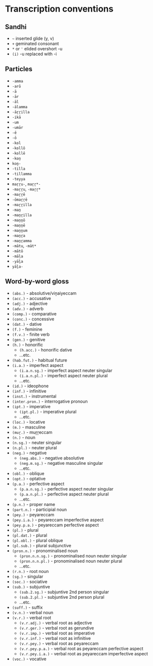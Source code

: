 # Transcription conventions

## Sandhi

- `~` inserted glide (y, v)
- `+` geminated consonant
- `*` or `'` elided overshort -u
- `(i)` -u replaced with -i

## Particles

- `-amma`
- `-arō`
- `-ā`
- `-ār`
- `-āl`
- `-ālamma`
- `-āṟṟilla`
- `-ikā`
- `-um`
- `-umār`
- `-ē`
- `-ō`
- `-kol`
- `-kollō`
- `-kollē`
- `-koṉ`
- `koṉ-`
- `-tilla`
- `-tillamma`
- `-teyya`
- `maṟṟu-`, `maṟṟ*-`
- `-maṟṟu`, `-maṟṟ*`
- `-maṟṟē`
- `-ōmaṟṟē`
- `-maṟṟilla`
- `-maṉ`
- `-maṉṟilla`
- `-maṉṉō`
- `-maṉṉē`
- `-maṉṉum`
- `-maṉṟa`
- `-maṉṟamma`
- `-mātu`, `-māt*`
- `-mātō`
- `-māḷa`
- `-yāḻa`
- `yāḻa-`

## Word-by-word gloss

- `(abs.)` - absolutive/viṉaiyeccam
- `(acc.)` - accusative
- `(adj.)` - adjective
- `(adv.)` - adverb
- `(comp.)` - comparative
- `(conc.)` - concessive
- `(dat.)` - dative
- `(f.)` - feminine
- `(f.v.)` - finite verb
- `(gen.)` - genitive
- `(h.)` - honorific
    - `(h.acc.)` - honorific dative
    - ...etc.
- `(hab.fut.)` - habitual future
- `(i.a.)` - imperfect aspect
    - `(i.a.n.sg.)` - imperfect aspect neuter singular
    - `(i.a.n.pl.)` - imperfect aspect neuter plural
    - ...etc.
- `(id.)` - ideophone
- `(inf.)` - infinitive
- `(inst.)` - instrumental
- `(inter.pron.)` - interrogative pronoun
- `(ipt.)` - imperative
    - `(ipt.pl.)` - imperative plural
    - ...etc.
- `(loc.)` - locative
- `(m.)` - masculine
- `(muṟ.)` - muṟṟeccam
- `(n.)` - noun
- `(n.sg.)` - neuter singular
- `(n.pl.)` - neuter plural
- `(neg.)` - negative
    - `(neg.abs.)` - negative absolutive
    - `(neg.m.sg.)` - negative masculine singular
    - ...etc.
- `(obl.)` - oblique
- `(opt.)` - optative
- `(p.a.)` - perfective aspect
    - `(p.a.n.sg.)` - perfective aspect neuter singular
    - `(p.a.n.pl.)` - perfective aspect neuter plural
    - ...etc.
- `(p.n.)` - proper name
- `(part.n.)` - participial noun
- `(pey.)` - peyareccam
- `(pey.i.a.)` - peyareccam imperfective aspect
- `(pey.p.a.)` - peyareccam perfective aspect
- `(pl.)` - plural
- `(pl.dat.)` - plural
- `(pl.obl.)` - plural oblique
- `(pl.sub.)` - plural subjunctive
- `(pron.n.)` - pronominalised noun
    - `(pron.n.n.sg.)` - pronominalised noun neuter singular
    - `(pron.n.n.pl.)` - pronominalised noun neuter plural
    - ...etc.
- `(r.n.)` - root noun
- `(sg.)` - singular
- `(soc.)` - sociative
- `(sub.)` - subjuntive
    - `(sub.2.sg.)` - subjuntive 2nd person singular
    - `(sub.2.pl.)` - subjuntive 2nd person plural
    - ...etc.
- `(suff.)` - suffix
- `(v.n.)` - verbal noun
- `(v.r.)` - verbal root
    - `(v.r.adj.)` - verbal root as adjective
    - `(v.r.ger.)` - verbal root as gerundive
    - `(v.r.imp.)` - verbal root as imperative
    - `(v.r.inf.)` - verbal root as infinitive
    - `(v.r.pey.)` - verbal root as peyareccam
    - `(v.r.pey.p.a.)` - verbal root as peyareccam perfective aspect
    - `(v.r.pey.i.a.)` - verbal root as peyareccam imperfective aspect
- `(voc.)` - vocative
